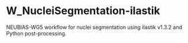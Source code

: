 # W_NucleiSegmentation-ilastik
NEUBIAS-WG5 workflow for nuclei segmentation using ilastik v1.3.2 and Python post-processing.
